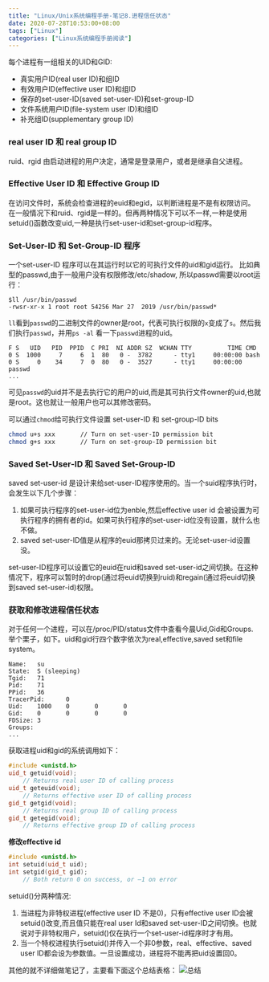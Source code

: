 ```yaml
---
title: "Linux/Unix系统编程手册-笔记8.进程信任状态"
date: 2020-07-28T10:53:00+08:00
tags: ["Linux"]
categories: ["Linux系统编程手册阅读"]
---
```


每个进程有一组相关的UID和GID:
- 真实用户ID(real user ID)和组ID
- 有效用户ID(effective user ID)和组ID
- 保存的set-user-ID(saved set-user-ID)和set-group-ID
- 文件系统用户ID(file-system user ID)和组ID
- 补充组ID(supplementary group ID)

### real user ID 和 real group ID

ruid、rgid 由启动进程的用户决定，通常是登录用户，或者是继承自父进程。


### Effective User ID 和 Effective Group ID
在访问文件时，系统会检查进程的euid和egid，以判断进程是不是有权限访问。在一般情况下和ruid、rgid是一样的。但再两种情况下可以不一样,一种是使用setuid()函数改变uid,一种是执行set-user-id和set-group-id程序。


### Set-User-ID 和 Set-Group-ID 程序

一个set-user-ID 程序可以在其运行时以它的可执行文件的uid和gid运行。
比如典型的passwd,由于一般用户没有权限修改/etc/shadow, 所以passwd需要以root运行：

```
$ll /usr/bin/passwd
-rwsr-xr-x 1 root root 54256 Mar 27  2019 /usr/bin/passwd*
```

`ll`看到`passwd`的二进制文件的owner是root，代表可执行权限的`x`变成了`s`。然后我们执行`passwd`，并用`ps -al` 看一下`passwd`进程的uid。

```
F S   UID   PID  PPID  C PRI  NI ADDR SZ  WCHAN TTY          TIME CMD
0 S  1000     7     6  1  80   0 -  3782      - tty1     00:00:00 bash
0 S     0    34     7  0  80   0 -  3527      - tty1     00:00:00 passwd
...

```

可见`passwd`的uid并不是去执行它的用户的uid,而是其可执行文件owner的uid,也就是root。这也就让一般用户也可以其修改密码。 
 
可以通过`chmod`给可执行文件设置  set-user-ID 和 set-group-ID bits

```sh
chmod u+s xxx       // Turn on set-user-ID permission bit        
chmod g+s xxx       // Turn on set-group-ID permission bit
```

### Saved Set-User-ID 和 Saved Set-Group-ID

saved set-user-id 是设计来给set-user-ID程序使用的。当一个suid程序执行时，会发生以下几个步骤：
1.  如果可执行程序的set-user-id位为enble,然后effective user id 会被设置为可执行程序的拥有者的id。如果可执行程序的set-user-id位没有设置，就什么也不做。
2.  saved set-user-ID值是从程序的euid那拷贝过来的。无论set-user-id设置没。

set-user-ID程序可以设置它的euid在ruid和saved set-user-id之间切换。在这种情况下，程序可以暂时的drop(通过将euid切换到ruid)和regain(通过将euid切换到saved set-user-id)权限。


### 获取和修改进程信任状态

对于任何一个进程，可以在/proc/PID/status文件中查看今晨Uid,Gid和Groups.
举个栗子，如下。uid和gid行四个数字依次为real,effective,saved set和file system。

```
Name:   su
State:  S (sleeping)
Tgid:   71
Pid:    71
PPid:   36
TracerPid:      0
Uid:    1000    0       0       0
Gid:    0       0       0       0
FDSize: 3
Groups:
...
```

获取进程uid和gid的系统调用如下：

```cpp
#include <unistd.h>
uid_t getuid(void);
    // Returns real user ID of calling process
uid_t geteuid(void);
    // Returns effective user ID of calling process
gid_t getgid(void);
    // Returns real group ID of calling process
gid_t getegid(void);
    // Returns effective group ID of calling process
```

**修改effective id**

```cpp
#include <unistd.h>
int setuid(uid_t uid);
int setgid(gid_t gid);
    // Both return 0 on success, or –1 on error
```

setuid()分两种情况:
1. 当进程为非特权进程(effective user ID 不是0)，只有effective user ID会被setuid()改变,而且值只能在real user Id和saved set-user-ID之间切换。也就说对于非特权用户，setuid()仅在执行一个set-user-id程序时才有用。
2. 当一个特权进程执行setuid()并传入一个非0参数，real、effective、saved user ID都会设为参数值。一旦设置成功，进程将不能再把uid设置回0。

其他的就不详细做笔记了，主要看下面这个总结表格：
![总结](/img/the-linux-programming-interface-s8/summary_of_change_process_credentials.png)

